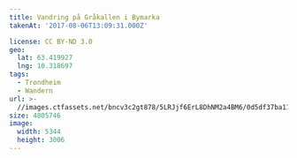 ```yaml
---
title: Vandring på Gråkallen i Bymarka
takenAt: '2017-08-06T13:09:31.000Z'

license: CC BY-ND 3.0
geo:
  lat: 63.419927
  lng: 10.318697
tags:
  - Trondheim
  - Wandern
url: >-
  //images.ctfassets.net/bncv3c2gt878/5LRJjf6ErL8DhNM2a4BM6/0d5df37ba11265b2748334d74cf2d217/vandring-p-grkallen-i-bymarka_36239603542_o
size: 4805746
image:
  width: 5344
  height: 3006
---
```

